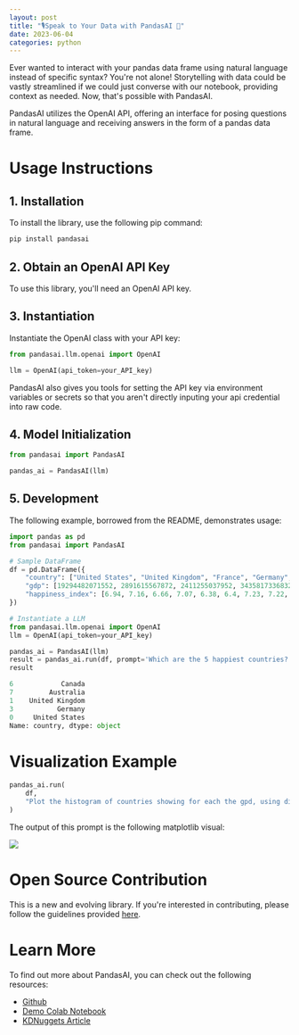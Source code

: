 ```yaml
---
layout: post
title: "🎙️Speak to Your Data with PandasAI 🐼"
date: 2023-06-04
categories: python
---
```



Ever wanted to interact with your pandas data frame using natural language instead of specific syntax? You're not alone! Storytelling with data could be vastly streamlined if we could just converse with our notebook, providing context as needed. Now, that's possible with PandasAI.

PandasAI utilizes the OpenAI API, offering an interface for posing questions in natural language and receiving answers in the form of a pandas data frame.

# Usage Instructions

## 1. Installation

To install the library, use the following pip command:

```bash
pip install pandasai
```

## 2. Obtain an OpenAI API Key

To use this library, you'll need an OpenAI API key.


## 3. Instantiation

Instantiate the OpenAI class with your API key:

```python
from pandasai.llm.openai import OpenAI

llm = OpenAI(api_token=your_API_key)
```

PandasAI also gives you tools for setting the API key via environment variables or secrets so that you aren't directly inputing your api credential into raw code. 

## 4. Model Initialization

```python
from pandasai import PandasAI

pandas_ai = PandasAI(llm)
```

## 5. Development

The following example, borrowed from the README, demonstrates usage:

```python
import pandas as pd
from pandasai import PandasAI

# Sample DataFrame
df = pd.DataFrame({
    "country": ["United States", "United Kingdom", "France", "Germany", "Italy", "Spain", "Canada", "Australia", "Japan", "China"],
    "gdp": [19294482071552, 2891615567872, 2411255037952, 3435817336832, 1745433788416, 1181205135360, 1607402389504, 1490967855104, 4380756541440, 14631844184064],
    "happiness_index": [6.94, 7.16, 6.66, 7.07, 6.38, 6.4, 7.23, 7.22, 5.87, 5.12]
})

# Instantiate a LLM
from pandasai.llm.openai import OpenAI
llm = OpenAI(api_token=your_API_key)

pandas_ai = PandasAI(llm)
result = pandas_ai.run(df, prompt='Which are the 5 happiest countries?')
result
```

```python
6            Canada
7         Australia
1    United Kingdom
3           Germany
0     United States
Name: country, dtype: object
```

# Visualization Example

```python
pandas_ai.run(
    df,
    "Plot the histogram of countries showing for each the gpd, using different colors for each bar",
)
```

The output of this prompt is the following matplotlib visual:

![](https://www.googleapis.com/download/storage/v1/b/kaggle-forum-message-attachments/o/inbox%2F1506047%2F5a97b579b6bd7bc4d905fee82cec98b5%2Farya_pandas_ai_generative_ai_python_library_1.png?generation=1684202299170432&alt=media)


# Open Source Contribution

This is a new and evolving library. If you're interested in contributing, please follow the guidelines provided [here](https://github.com/gventuri/pandas-ai/blob/main/CONTRIBUTING.md).

# Learn More 

To find out more about PandasAI, you can check out the following resources:

- [Github](https://github.com/gventuri/pandas-ai)
- [Demo Colab Notebook](https://colab.research.google.com/drive/1rKz7TudOeCeKGHekw7JFNL4sagN9hon-?usp=sharing)
- [KDNuggets Article](https://www.kdnuggets.com/2023/05/pandas-ai-generative-ai-python-library.html)